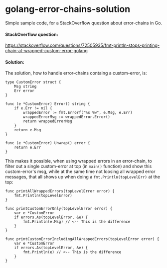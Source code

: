 # golang-error-chains-solution
Simple sample code, for a StackOverflow question about error-chains in Go.

#### StackOverflow question:
https://stackoverflow.com/questions/72505935/fmt-println-stops-printing-chain-at-wrapped-custom-error-golang

#### Solution:
The solution, how to handle error-chains containg a custom-error, is:
```golang
type CustomError struct {
	Msg string
	Err error
}

func (e *CustomError) Error() string {
	if e.Err != nil {
		wrappedError := fmt.Errorf("%s %w", e.Msg, e.Err)
		wrappedErrorMsg := wrappedError.Error()
		return wrappedErrorMsg
	}
	return e.Msg
}

func (e *CustomError) Unwrap() error {
	return e.Err
}
```

This makes it possible, when using wrapped errors in an error-chain, to filter out a single custom-error at top (in `main()` function) and show this custom-error's msg, while at the same time not loosing all wrapped error messages, that all shows up when doing a `fmt.Println(topLevelErr)` at the top:
```golang
func printAllWrappedErrors(topLevelError error) {
	fmt.Println(topLevelError)
}

func printCustomErrorOnly(topLevelError error) {
	var e *CustomError
	if errors.As(topLevelError, &e) {
		fmt.Println(e.Msg) // <-- This is the difference
	}
}

func printCustomErrorIncludingAllWrappedErrors(topLevelError error) {
	var e *CustomError
	if errors.As(topLevelError, &e) {
		fmt.Println(e) // <-- This is the difference
	}
}
```
